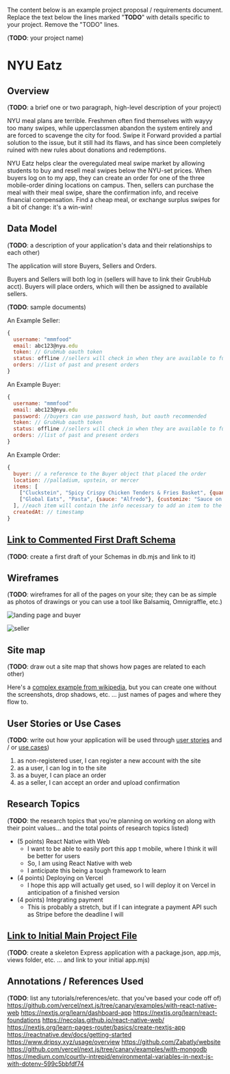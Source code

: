 The content below is an example project proposal / requirements document. Replace the text below the lines marked "__TODO__" with details specific to your project. Remove the "TODO" lines.

(__TODO__: your project name)

# NYU Eatz 

## Overview

(__TODO__: a brief one or two paragraph, high-level description of your project)

NYU meal plans are terrible. Freshmen often find themselves with wayyy too many swipes, while upperclassmen abandon the system entirely and are forced to scavenge the city for food. Swipe it Forward provided a partial solution to the issue, but it still had its flaws, and has since been completely ruined with new rules about donations and redemptions. 

NYU Eatz helps clear the overegulated meal swipe market by allowing students to buy and resell meal swipes below the NYU-set prices. When buyers log on to my app, they can create an order for one of the three mobile-order dining locations on campus. Then, sellers can purchase the meal with their meal swipe, share the confirmation info, and receive financial compensation. Find a cheap meal, or exchange surplus swipes for a bit of change: it's a win-win! 

## Data Model

(__TODO__: a description of your application's data and their relationships to each other) 

The application will store Buyers, Sellers and Orders.

Buyers and Sellers will both log in (sellers will have to link their GrubHub acct).
Buyers will place orders, which will then be assigned to available sellers.

(__TODO__: sample documents)

An Example Seller:

```javascript
{
  username: "mmmfood"
  email: abc123@nyu.edu
  token: // GrubHub oauth token
  status: offline //sellers will check in when they are available to fulfill orders
  orders: //list of past and present orders
}
```

An Example Buyer:

```javascript
{
  username: "mmmfood"
  email: abc123@nyu.edu
  password: //buyers can use password hash, but oauth recommended
  token: // GrubHub oauth token
  status: offline //sellers will check in when they are available to fulfill orders
  orders: //list of past and present orders
}
```

An Example Order:

```javascript
{
  buyer: // a reference to the Buyer object that placed the order
  location: //palladium, upstein, or mercer
  items: [
    ["Cluckstein", "Spicy Crispy Chicken Tenders & Fries Basket", {quantity: 1}, {side: "Classic Waffle Fries"}],
    ["Global Eats", "Pasta", {sauce: "Alfredo"}, {customize: "Sauce on the Side"}]
  ], //each item will contain the info necessary to add an item to the GrubHub cart
  createdAt: // timestamp
}
```


## [Link to Commented First Draft Schema](db.mjs) 

(__TODO__: create a first draft of your Schemas in db.mjs and link to it)

## Wireframes

(__TODO__: wireframes for all of the pages on your site; they can be as simple as photos of drawings or you can use a tool like Balsamiq, Omnigraffle, etc.)

![landing page and buyer](documentation/landing_buyer.png)

![seller](documentation/seller.png)

## Site map

(__TODO__: draw out a site map that shows how pages are related to each other)

Here's a [complex example from wikipedia](https://upload.wikimedia.org/wikipedia/commons/2/20/Sitemap_google.jpg), but you can create one without the screenshots, drop shadows, etc. ... just names of pages and where they flow to.

## User Stories or Use Cases

(__TODO__: write out how your application will be used through [user stories](http://en.wikipedia.org/wiki/User_story#Format) and / or [use cases](https://en.wikipedia.org/wiki/Use_case))

1. as non-registered user, I can register a new account with the site
2. as a user, I can log in to the site
3. as a buyer, I can place an order
4. as a seller, I can accept an order and upload confirmation


## Research Topics

(__TODO__: the research topics that you're planning on working on along with their point values... and the total points of research topics listed)

* (5 points) React Native with Web
	* I want to be able to easily port this app t mobile, where I think it will be better for users
	* So, I am using React Native with web
	* I anticipate this being a tough framework to learn
* (4 points) Deploying on Vercel
	* I hope this app will actually get used, so I will deploy it on Vercel in anticipation of a finished version
* (4 points) Integrating payment
	* This is probably a stretch, but if I can integrate a payment API such as Stripe before the deadline I will


## [Link to Initial Main Project File](app/layout.js)

(__TODO__: create a skeleton Express application with a package.json, app.mjs, views folder, etc. ... and link to your initial app.mjs)

## Annotations / References Used

(__TODO__: list any tutorials/references/etc. that you've based your code off of)
https://github.com/vercel/next.js/tree/canary/examples/with-react-native-web
https://nextjs.org/learn/dashboard-app
https://nextjs.org/learn/react-foundations
https://necolas.github.io/react-native-web/
https://nextjs.org/learn-pages-router/basics/create-nextjs-app
https://reactnative.dev/docs/getting-started
https://www.dripsy.xyz/usage/overview
https://github.com/Zabatly/website
https://github.com/vercel/next.js/tree/canary/examples/with-mongodb
https://medium.com/courtly-intrepid/environmental-variables-in-next-js-with-dotenv-599c5bbfdf74
